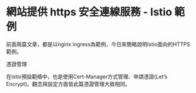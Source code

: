 # 網站提供 https 安全連線服務 - Istio 範例

前面兩篇文章，都是以nginx ingress為範例，今日來簡略說明Istio面向的HTTPS範例。

憑證管理

在Istio預設範疇中，也是使用Cert-Manager方式管理、申請憑證\(Let’s Encrypt\)。觀念與設定方面皆此篇憑證管理大致相同。

